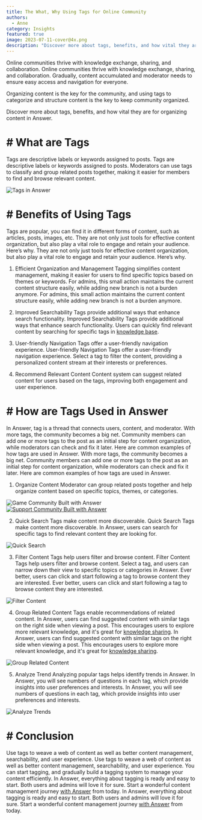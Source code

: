 ```yaml
---
title: The What, Why Using Tags for Online Community
authors:
  - Anne
category: Insights
featured: true
image: 2023-07-11-cover@4x.png
description: "Discover more about tags, benefits, and how vital they are for organizing content in online community."
---
```


Online communities thrive with knowledge exchange, sharing, and collaboration. Online communities thrive with knowledge exchange, sharing, and collaboration. Gradually, content accumulated and moderator needs to ensure easy access and navigation for everyone.

Organizing content is the key for the community, and using tags to categorize and structure content is the key to keep community organized.

Discover more about tags, benefits, and how vital they are for organizing content in Answer.

# # What are Tags

Tags are descriptive labels or keywords assigned to posts. Tags are descriptive labels or keywords assigned to posts. Moderators can use tags to classify and group related posts together, making it easier for members to find and browse relevant content.

![Tags in Answer](Tags.png)

# # Benefits of Using Tags

Tags are popular, you can find it in different forms of content, such as articles, posts, images, etc. They are not only just tools for effective content organization, but also play a vital role to engage and retain your audience. Here’s why. They are not only just tools for effective content organization, but also play a vital role to engage and retain your audience. Here’s why.

1. Efficient Organization and Management Tagging simplifies content management, making it easier for users to find specific topics based on themes or keywords. For admins, this small action maintains the current content structure easily, while adding new branch is not a burden anymore. For admins, this small action maintains the current content structure easily, while adding new branch is not a burden anymore.

2. Improved Searchability Tags provide additional ways that enhance search functionality. Improved Searchability Tags provide additional ways that enhance search functionality. Users can quickly find relevant content by searching for specific tags in [knowledge base](../2023-05-30-everything-you-need-to-know-about-knowledge-base/index.md).

3. User-friendly Navigation Tags offer a user-friendly navigation experience. User-friendly Navigation Tags offer a user-friendly navigation experience. Select a tag to filter the content, providing a personalized content stream at their interests or preferences.

4. Recommend Relevant Content Content system can suggest related content for users based on the tags, improving both engagement and user experience.

# # How are Tags Used in Answer

In Answer, tag is a thread that connects users, content, and moderator. With more tags, the community becomes a big net. Community members can add one or more tags to the post as an initial step for content organization, while moderators can check and fix it later. Here are common examples of how tags are used in Answer. With more tags, the community becomes a big net. Community members can add one or more tags to the post as an initial step for content organization, while moderators can check and fix it later. Here are common examples of how tags are used in Answer.

1. Organize Content Moderator can group related posts together and help organize content based on specific topics, themes, or categories.

![Game Community Built with Answer](OrganizeContent1.png) [![Support Community Built with Answer](OrganizeContent2.png)](/blog/2023/07/05/how-to-build-a-help-center-with-your-users-and-answer)

2. Quick Search Tags make content more discoverable. Quick Search Tags make content more discoverable. In Answer, users can search for specific tags to find relevant content they are looking for.

![Quick Search](QuickSearch.png)

3. Filter Content Tags help users filter and browse content. Filter Content Tags help users filter and browse content. Select a tag, and users can narrow down their view to specific topics or categories in Answer. Ever better, users can click and start following a tag to browse content they are interested. Ever better, users can click and start following a tag to browse content they are interested.

![Filter Content](FilterContent.png)

4. Group Related Content Tags enable recommendations of related content. In Answer, users can find suggested content with similar tags on the right side when viewing a post. This encourages users to explore more relevant knowledge, and it's great for [knowledge sharing](../2023-06-20-how-to-improve-knowledge-sharing-with-answer/index.md). In Answer, users can find suggested content with similar tags on the right side when viewing a post. This encourages users to explore more relevant knowledge, and it's great for [knowledge sharing](../2023-06-20-how-to-improve-knowledge-sharing-with-answer/index.md).

![Group Related Content](GroupRelatedContent.png)

5. Analyze Trend Analyzing popular tags helps identify trends in Answer. In Answer, you will see numbers of questions in each tag, which provide insights into user preferences and interests. In Answer, you will see numbers of questions in each tag, which provide insights into user preferences and interests.

![Analyze Trends](AnalyzeTrends.png)

# # Conclusion

Use tags to weave a web of content as well as better content management, searchability, and user experience. Use tags to weave a web of content as well as better content management, searchability, and user experience. You can start tagging, and gradually build a tagging system to manage your content efficiently. In Answer, everything about tagging is ready and easy to start. Both users and admins will love it for sure. Start a wonderful content management journey [with Answer](https://answer.apache.org/docs/installation) from today. In Answer, everything about tagging is ready and easy to start. Both users and admins will love it for sure. Start a wonderful content management journey [with Answer](https://answer.apache.org/docs/installation) from today.
